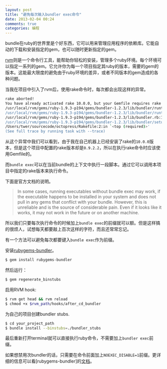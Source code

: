 ```yaml
---
layout: post
title: "避免每次输入bundler exec命令"
date: 2013-02-04 00:24
comments: true
categories: 编程
---
```


bundle在ruby的世界里是个好东西，它可以用来管理应用程序的依赖库。它能自动的下载和安装指定的gem，也可以随时更新指定的gem。

[rvm](https://rvm.io/)则是一个命令行工具，能帮助你轻松的安装，管理多个ruby环境。每个环境可以指定一系列的gem。它允许你为每一个项目指定其ruby的版本，需要的gem的版本。这能最大限度的避免由于ruby环境的差异，或者不同版本的gem造成的各种问题。

当我在项目中引入了rvm后，使用rake命令时，每次都会出现这样的异常。

```bash
rake aborted!
You have already activated rake 10.0.0, but your Gemfile requires rake 0.9.2.2. Using bundle exec may solve this.
/usr/local/rvm/gems/ruby-1.9.3-p194/gems/bundler-1.2.3/lib/bundler/runtime.rb:31:in `block in setup'
/usr/local/rvm/gems/ruby-1.9.3-p194/gems/bundler-1.2.3/lib/bundler/runtime.rb:17:in `setup'
/usr/local/rvm/gems/ruby-1.9.3-p194/gems/bundler-1.2.3/lib/bundler.rb:116:in `setup'
/usr/local/rvm/gems/ruby-1.9.3-p194/gems/bundler-1.2.3/lib/bundler/setup.rb:7:in `<top (required)>'
/Users/twer/sourcecode/octopress/Rakefile:2:in `<top (required)>'
(See full trace by running task with --trace)
```

从这个异常中我们可以看到，由于我在自己机器上已经安装了rake的`10.0.0`版本，但是这个项目中配置的rake版本却是`0.9.2.2`，所以在执行rake命令时应该使用Gemfile的。

而`bundle exec`可以在当前bundle的上下文中执行一段脚本。通过它可以调用本项目中指定的rake版本来执行命令。

下面是官方文档的说明。

>In some cases, running executables without bundle exec may work, if the executable happens to be installed in your system and does not pull in any gems that conflict with your bundle. However, this is unreliable and is the source of considerable pain. Even if it looks like it works, it may not work in the future or on another machine.

所以我们只要每次执行命令的时候加上`bundle exec`的前缀就可以额。但是这样搞的很烦人，试想每天都要敲上百次这样的字符，而且还常常忘记。

有一个方法可以避免每次都要键入`bundle exec`作为前缀。

安装[rubygems-bundler](https://github.com/mpapis/rubygems-bundler)。
```bash
$ gem install rubygems-bundler
```
然后运行：
```bash
$ gem regenerate_binstubs
```

启用RVM hook:
```bash
$ rvm get head && rvm reload
$ chmod +x $rvm_path/hooks/after_cd_bundler
```
为自己的项目创建bundler stubs.
```bash
$ cd your_project_path
$ bundle install --binstubs=./bundler_stubs
```

最后重新打开terminal就可以直接执行ruby命令，不需要加上`bundler exec`前缀。

如果想禁用次bundler的话，只需要在命令前面加上`NOEXEC_DISABLE=1`前缀。更详细的信息可以看[rubygems-bundler]的[文档](https://github.com/mpapis/rubygems-bundler)。



